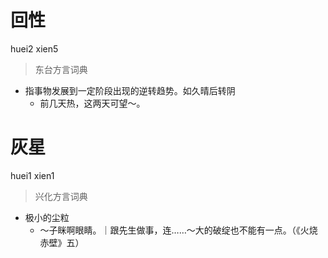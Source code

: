 # 回性
huei2 xien5
> 东台方言词典
- 指事物发展到一定阶段出现的逆转趋势。如久晴后转阴
  - 前几天热，这两天可望～。

# 灰星
huei1 xien1
> 兴化方言词典
- 极小的尘粒
  - ～子眯啊眼睛。｜跟先生做事，连……～大的破绽也不能有一点。（《火烧赤壁》五）
